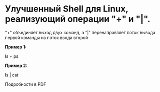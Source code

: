 <h1>Улучшенный Shell для Linux, реализующий операции "+" и "|".</h1><p>
"+" объединяет выход двух команд, а "|" перенаправляет поток вывода первой команды на поток ввода второй
<p><b>Пример 1:</b>
<p>
  ls + ps 

<p><b>Пример 2:</b>
<p>
  ls | cat
<p><p>  
Подробности в PDF

